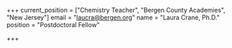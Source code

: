 +++
current_position = ["Chemistry Teacher", "Bergen County Academies", "New Jersey"]
email = "laucra@bergen.org"
name = "Laura Crane, Ph.D."
position = "Postdoctoral Fellow"

+++

